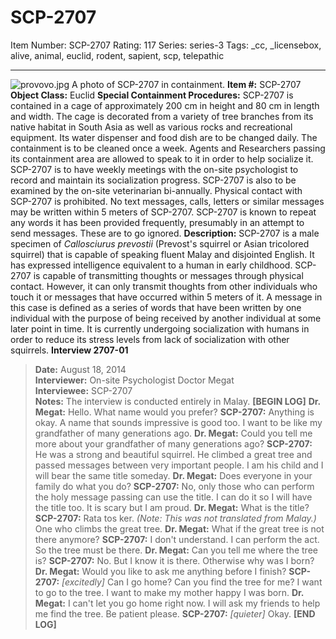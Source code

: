 # SCP-2707
Item Number: SCP-2707
Rating: 117
Series: series-3
Tags: _cc, _licensebox, alive, animal, euclid, rodent, sapient, scp, telepathic

---

![provovo.jpg](https://scp-wiki.wdfiles.com/local--files/scp-2707/provovo.jpg)
A photo of SCP-2707 in containment.
**Item #:** SCP-2707
**Object Class:** Euclid
**Special Containment Procedures:** SCP-2707 is contained in a cage of approximately 200 cm in height and 80 cm in length and width. The cage is decorated from a variety of tree branches from its native habitat in South Asia as well as various rocks and recreational equipment. Its water dispenser and food dish are to be changed daily. The containment is to be cleaned once a week.
Agents and Researchers passing its containment area are allowed to speak to it in order to help socialize it. SCP-2707 is to have weekly meetings with the on-site psychologist to record and maintain its socialization progress. SCP-2707 is also to be examined by the on-site veterinarian bi-annually. Physical contact with SCP-2707 is prohibited. No text messages, calls, letters or similar messages may be written within 5 meters of SCP-2707.
SCP-2707 is known to repeat any words it has been provided frequently, presumably in an attempt to send messages. These are to go ignored.
**Description:** SCP-2707 is a male specimen of _Callosciurus prevostii_ (Prevost's squirrel or Asian tricolored squirrel) that is capable of speaking fluent Malay and disjointed English. It has expressed intelligence equivalent to a human in early childhood.
SCP-2707 is capable of transmitting thoughts or messages through physical contact. However, it can only transmit thoughts from other individuals who touch it or messages that have occurred within 5 meters of it. A message in this case is defined as a series of words that have been written by one individual with the purpose of being received by another individual at some later point in time.
It is currently undergoing socialization with humans in order to reduce its stress levels from lack of socialization with other squirrels.
**Interview 2707-01**
> **Date:** August 18, 2014  
>  **Interviewer:** On-site Psychologist Doctor Megat  
>  **Interviewee:** SCP-2707  
>  **Notes:** The interview is conducted entirely in Malay.
> **[BEGIN LOG]**
> **Dr. Megat:** Hello. What name would you prefer?
> **SCP-2707:** Anything is okay. A name that sounds impressive is good too. I want to be like my grandfather of many generations ago.
> **Dr. Megat:** Could you tell me more about your grandfather of many generations ago?
> **SCP-2707:** He was a strong and beautiful squirrel. He climbed a great tree and passed messages between very important people. I am his child and I will bear the same title someday.
> **Dr. Megat:** Does everyone in your family do what you do?
> **SCP-2707:** No, only those who can perform the holy message passing can use the title. I can do it so I will have the title too. It is scary but I am proud.
> **Dr. Megat:** What is the title?
> **SCP-2707:** Rata tos ker. _(Note: This was not translated from Malay.)_ One who climbs the great tree.
> **Dr. Megat:** What if the great tree is not there anymore?
> **SCP-2707:** I don't understand. I can perform the act. So the tree must be there.
> **Dr. Megat:** Can you tell me where the tree is?
> **SCP-2707:** No. But I know it is there. Otherwise why was I born?
> **Dr. Megat:** Would you like to ask me anything before I finish?
> **SCP-2707:** _[excitedly]_ Can I go home? Can you find the tree for me? I want to go to the tree. I want to make my mother happy I was born.
> **Dr. Megat:** I can't let you go home right now. I will ask my friends to help me find the tree. Be patient please.
> **SCP-2707:** _[quieter]_ Okay.
> **[END LOG]**